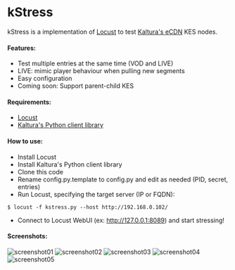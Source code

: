 # kStress

kStress is a implementation of [Locust](https://locust.io/) to test [Kaltura's eCDN](https://corp.kaltura.com/products/kaltura-ecdn/) KES nodes.

#### Features:
* Test multiple entries at the same time (VOD and LIVE)
* LIVE: mimic player behaviour when pulling new segments
* Easy configuration
* Coming soon: Support parent-child KES

#### Requirements:
* [Locust](https://locust.io/)
* [Kaltura's Python client library](http://www.kaltura.com/api_v3/testme/client-libs.php)

#### How to use:
* Install Locust
* Install Kaltura's Python client library
* Clone this code
* Rename config.py.template to config.py and edit as needed (PID, secret, entries)
* Run Locust, specifying the target server (IP or FQDN):
```
$ locust -f kstress.py --host http://192.168.0.102/
```
* Connect to Locust WebUI (ex: http://127.0.0.1:8089) and start stressing!

#### Screenshots:

![screenshot01](https://imgur.com/oJOsn8w)
![screenshot02](https://imgur.com/cD0Cpcz)
![screenshot03](https://imgur.com/jss7tB9)
![screenshot04](https://imgur.com/Wh927fh)
![screenshot05](https://imgur.com/eFS1gah)

